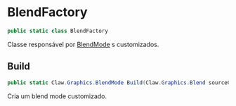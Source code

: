 # BlendFactory
```csharp
public static class BlendFactory
```
Classe responsável por [BlendMode](/API/Claw/Graphics/BlendMode.md#BlendMode) s customizados.<br />
## Build
```csharp
public static Claw.Graphics.BlendMode Build(Claw.Graphics.Blend sourceColor, Claw.Graphics.Blend destinationColor, Claw.Graphics.BlendFunction colorFunction, Claw.Graphics.Blend sourceAlpha, Claw.Graphics.Blend destinationAlpha, Claw.Graphics.BlendFunction alphaFunction) { }
```
Cria um blend mode customizado.<br />
